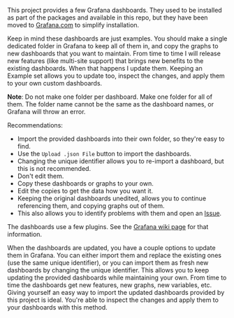 This project provides a few Grafana dashboards. They used to be installed as part of the packages and available in this repo, but they have been moved to [Grafana.com](https://grafana.com/dashboards?search=unifi-poller) to simplify installation.

Keep in mind these dashboards are just examples. You should make a single dedicated folder
in Grafana to keep all of them in, and copy the graphs to new dashboards that you want to maintain.
From time to time I will release new features (like multi-site support) that brings
new benefits to the existing dashboards. When that happens I update them.
Keeping an Example set allows you to update too, inspect the changes, and apply them
to your own custom dashboards.

**Note**: Do not make one folder per dashboard. Make one folder for all of them. The folder name cannot be the same as the dashboard names, or Grafana will throw an error.

Recommendations:

- Import the provided dashboards into their own folder, so they're easy to find.
- Use the `Upload .json File` button to import the dashboards.
- Changing the unique identifier allows you to re-import a dashboard, but this is not recommended.
- Don't edit them. 
- Copy these dashboards or graphs to your own. 
- Edit the copies to get the data how you want it.
- Keeping the original dashboards unedited, allows you to continue referencing them, and copying graphs out of them.
- This also allows you to identify problems with them and open an [Issue](https://github.com/davidnewhall/unifi-poller/issues).

The dashboards use a few plugins. See the [Grafana wiki page](Grafana) for that information. 

When the dashboards are updated, you have a couple options to update them in Grafana. You can either import them and replace the existing ones (use the same unique identifier), or you can import them as fresh new dashboards by changing the unique identifier. This allows you to keep updating the provided dashboards while maintaining your own. From time to time the dashboards get new features, new graphs, new variables, etc. Giving yourself an easy way to import the updated dashboards provided by this project is ideal. You're able to inspect the changes and apply them to your dashboards with this method.